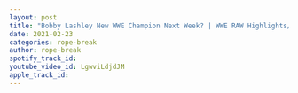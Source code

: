 ```yaml
---
layout: post
title: "Bobby Lashley New WWE Champion Next Week? | WWE RAW Highlights/Review"
date: 2021-02-23
categories: rope-break
author: rope-break
spotify_track_id: 
youtube_video_id: LgwviLdjdJM
apple_track_id: 
---
```

